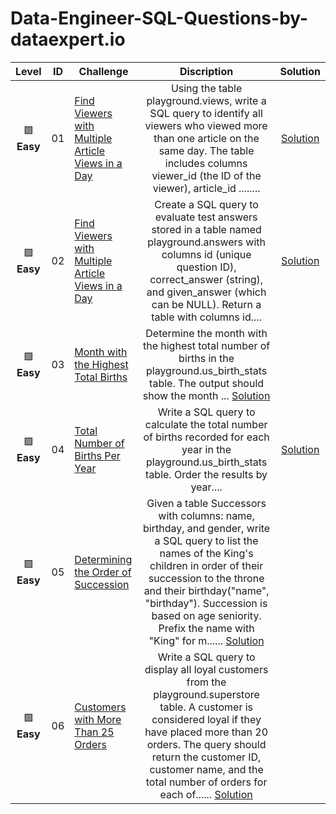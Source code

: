 # Data-Engineer-SQL-Questions-by-dataexpert.io

| Level| ID | Challenge | Discription | Solution |
|:------:|:------:|------------|:---------:|:---------:|
|🟩 **Easy**| 01 | [Find Viewers with Multiple Article Views in a Day](https://www.dataexpert.io/question/find-multiple-article-viewers) |Using the table playground.views, write a SQL query to identify all viewers who viewed more than one article on the same day. The table includes columns viewer_id (the ID of the viewer), article_id ........| [Solution](https://github.com/harshali-2001/Data-Engineer-SQL-Questions-by-dataexpert.io/blob/main/Easy/Find%20Viewers%20with%20Multiple%20Article%20Views%20in%20a%20Day.md)|
|🟩 **Easy**| 02 | [Find Viewers with Multiple Article Views in a Day](https://www.dataexpert.io/question/check-test-answers) |Create a SQL query to evaluate test answers stored in a table named playground.answers with columns id (unique question ID), correct_answer (string), and given_answer (which can be NULL). Return a table with columns id....| [Solution](https://github.com/harshali-2001/Data-Engineer-SQL-Questions-by-dataexpert.io/blob/main/Easy/Check%20Test%20Answers.md)
|🟩 **Easy**| 03 | [Month with the Highest Total Births](https://www.dataexpert.io/question/highest-birth-month) |Determine the month with the highest total number of births in the playground.us_birth_stats table. The output should show the month ... [Solution](https://github.com/harshali-2001/Data-Engineer-SQL-Questions-by-dataexpert.io/blob/main/Easy/Month%20with%20the%20Highest%20Total%20Births%20%20.md)|
|🟩 **Easy**| 04 | [Total Number of Births Per Year](https://www.dataexpert.io/question/total-births-per-year) |Write a SQL query to calculate the total number of births recorded for each year in the playground.us_birth_stats table. Order the results by year....| [Solution](https://github.com/harshali-2001/Data-Engineer-SQL-Questions-by-dataexpert.io/blob/main/Easy/Total%20Number%20of%20Births%20Per%20Year.md)
|🟩 **Easy**| 05 | [Determining the Order of Succession](https://www.dataexpert.io/question/order-of-succession) |Given a table Successors with columns: name, birthday, and gender, write a SQL query to list the names of the King's children in order of their succession to the throne and their birthday("name", "birthday"). Succession is based on age seniority. Prefix the name with "King" for m......  [Solution](https://github.com/harshali-2001/Data-Engineer-SQL-Questions-by-dataexpert.io/edit/main/Easy/Determining%20the%20Order%20of%20Succession.md)
|🟩 **Easy**| 06 | [Customers with More Than 25 Orders](https://www.dataexpert.io/question/loyal-customers) |Write a SQL query to display all loyal customers from the playground.superstore table. A customer is considered loyal if they have placed more than 20 orders. The query should return the customer ID, customer name, and the total number of orders for each of......  [Solution](https://github.com/harshali-2001/Data-Engineer-SQL-Questions-by-dataexpert.io/blob/main/Easy/Customers%20with%20More%20Than%2025%20Orders.md)



